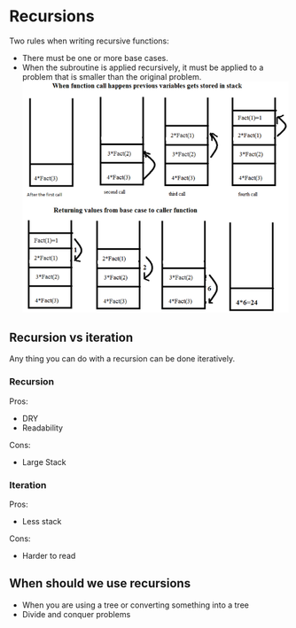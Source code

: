 # Recursions
Two rules when writing recursive functions: 
- There must be one or more base cases.
- When the subroutine is applied recursively, it must be applied to a problem that is smaller than the original problem.
![recursion](./images/recursion.png)

## Recursion vs iteration
Any thing you can do with a recursion can be done iteratively. 

### Recursion
Pros:
- DRY
- Readability

Cons:
- Large Stack

### Iteration
Pros: 
- Less stack

Cons: 
- Harder to read

## When should we use recursions
- When you are using a tree or converting something into a tree
- Divide and conquer problems

